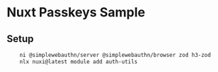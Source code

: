 # Nuxt Passkeys Sample

## Setup

```bash
    ni @simplewebauthn/server @simplewebauthn/browser zod h3-zod
    nlx nuxi@latest module add auth-utils
```
